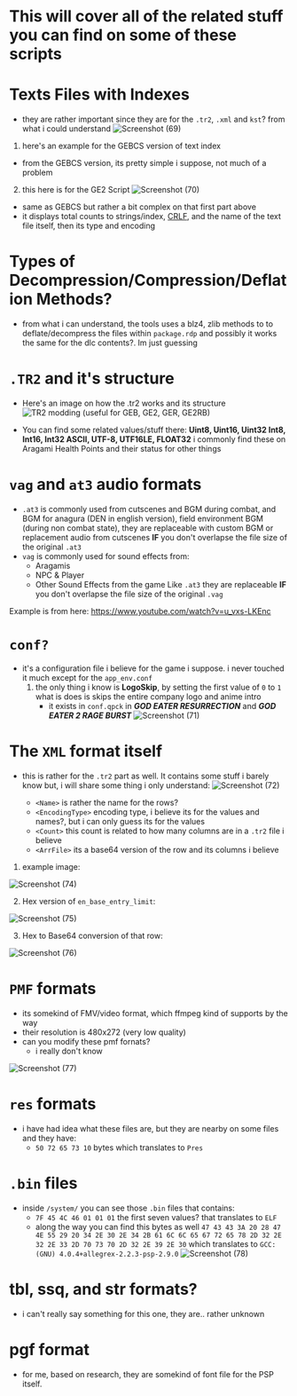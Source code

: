 # This will cover all of the related stuff you can find on some of these scripts


# Texts Files with Indexes

- they are rather important since they are for the `.tr2`, `.xml` and `kst`? from what i could understand
![Screenshot (69)](https://github.com/nachotacos69/WikiEater/assets/99103531/7e4954fe-fcce-4cd7-bbeb-ecd1e0cc18df)

1. here's an example for the GEBCS version of text index
- from the GEBCS version, its pretty simple i suppose, not much of a problem


2. this here is for the GE2 Script
![Screenshot (70)](https://github.com/nachotacos69/WikiEater/assets/99103531/41e6eb77-248e-4f99-b01a-7f2dc3395133)
- same as GEBCS but rather a bit complex on that first part above
- it displays total counts to strings/index, [CRLF](https://en.wikipedia.org/wiki/Newline), and the name of the text file itself, then its type and encoding



# Types of Decompression/Compression/Deflation Methods?
- from what i can understand, the tools uses a blz4, zlib methods to to deflate/decompress the files within
  `package.rdp` and possibly it works the same for the dlc contents?. Im just guessing


# `.TR2` and it's structure
- Here's an image on how the .tr2 works and its structure
 ![TR2 modding (useful for GEB, GE2, GER, GE2RB)](https://github.com/nachotacos69/WikiEater/assets/99103531/f3419b80-ad05-4780-a67b-27976f67b8dd)

- You can find some related values/stuff there:
 **Uint8, Uint16, Uint32
  Int8, Int16, Int32
  ASCII, UTF-8, UTF16LE, FLOAT32**
 i commonly find these on Aragami Health Points and their status for other things

# `vag` and `at3` audio formats
- `.at3` is commonly used from cutscenes and BGM during combat, and BGM for anagura (DEN in english version),
  field environment BGM (during non combat state), they are replaceable with custom BGM or replacement audio from cutscenes
  **IF** you don't overlapse the file size of the original `.at3`
- `vag` is commonly used for sound effects from:
  - Aragamis
  - NPC & Player
  - Other Sound Effects from the game
  Like `.at3` they are replaceable **IF** you don't overlapse the file size of the original `.vag`

Example is from here: https://www.youtube.com/watch?v=u_vxs-LKEnc


# `conf?`
- it's a configuration file i believe for the game i suppose. i never touched it much except for the `app_env.conf`
  1. the only thing i know is **LogoSkip**, by setting the first value of `0` to `1` what is does is skips the entire company logo and anime intro
     + it exists in `conf.qpck` in ***GOD EATER RESURRECTION*** and ***GOD EATER 2 RAGE BURST***
![Screenshot (71)](https://github.com/nachotacos69/WikiEater/assets/99103531/5bdd93cc-ba47-43f1-9a76-89a8f54b88e4)


# The `XML` format itself
- this is rather for the `.tr2` part as well. It contains some stuff i barely know but, i will share some thing i only understand:
  ![Screenshot (72)](https://github.com/nachotacos69/WikiEater/assets/99103531/b596c329-67e3-4a29-829f-edd52288bd46)
  
  + `<Name>` is rather the name for the rows?
  + `<EncodingType>` encoding type, i believe its for the values and names?, but i can only guess its for the values
  + `<Count>` this count is related to how many columns are in a `.tr2` file i believe
  + `<ArrFile>` its a base64 version of the row and its columns i believe
 

1. example image:
  
  ![Screenshot (74)](https://github.com/nachotacos69/WikiEater/assets/99103531/57c6f19d-e2bd-47dd-9e2d-b48a182746d1)
  
2. Hex version of `en_base_entry_limit`:
  
  ![Screenshot (75)](https://github.com/nachotacos69/WikiEater/assets/99103531/6af2a1b8-a28d-44e4-833b-523734b276d0)

3. Hex to Base64 conversion of that row:

  ![Screenshot (76)](https://github.com/nachotacos69/WikiEater/assets/99103531/2ae5a6eb-7a1e-4519-9239-148adbacfa6a)



# `PMF` formats
- its somekind of FMV/video format, which ffmpeg kind of supports by the way
- their resolution is 480x272 (very low quality)
- can you modify these pmf fornats?
  + i really don't know
 
![Screenshot (77)](https://github.com/nachotacos69/WikiEater/assets/99103531/76f9b4ac-e7fd-460e-aaa3-22a7aa30645d)


# `res` formats
- i have had idea what these files are, but they are nearby on some files and they have:
  + `50 72 65 73 10` bytes which translates to `Pres`


# `.bin` files
- inside `/system/` you can see those `.bin` files that contains:
  + `7F 45 4C 46 01 01 01` the first seven values? that translates to `ELF` 
  + along the way you can find this bytes as well `47 43 43 3A 20 28 47 4E 55 29 20 34 2E 30 2E 34 2B 61 6C 6C 65 67 72 65 78 2D 32 2E 32 2E 33 2D 70 73 70 2D 32 2E 39 2E 30` which translates to `GCC: (GNU) 4.0.4+allegrex-2.2.3-psp-2.9.0`
 ![Screenshot (78)](https://github.com/nachotacos69/WikiEater/assets/99103531/f61a70ce-309a-45b2-a711-ed3f6dfbdb27)

# tbl, ssq, and str formats?
- i can't really say something for this one, they are.. rather unknown

# pgf format
- for me, based on research, they are somekind of font file for the PSP itself.
